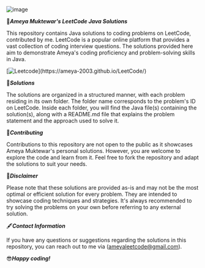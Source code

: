 ![image](https://github-production-user-asset-6210df.s3.amazonaws.com/133382057/282222094-014cc9e6-a827-487f-8b4d-c4dec06f8bdb.png)

🎉***Ameya Muktewar's LeetCode Java Solutions***

This repository contains Java solutions to coding problems on LeetCode, contributed by me. LeetCode is a popular online platform that provides a vast collection of coding interview questions. The solutions provided here aim to demonstrate Ameya's coding proficiency and problem-solving skills in Java.

[![Leetcode](https://img.shields.io/badge/-LeetCode-FFA116?)](https://ameya-2003.github.io/LeetCode/)

📝***Solutions***

The solutions are organized in a structured manner, with each problem residing in its own folder. The folder name corresponds to the problem's ID on LeetCode. Inside each folder, you will find the Java file(s) containing the solution(s), along with a README.md file that explains the problem statement and the approach used to solve it.

🤝***Contributing***

Contributions to this repository are not open to the public as it showcases Ameya Muktewar's personal solutions. However, you are welcome to explore the code and learn from it. Feel free to fork the repository and adapt the solutions to suit your needs.

📌***Disclaimer***

Please note that these solutions are provided as-is and may not be the most optimal or efficient solution for every problem. They are intended to showcase coding techniques and strategies. It's always recommended to try solving the problems on your own before referring to any external solution.

🖋***Contact Information***

If you have any questions or suggestions regarding the solutions in this repository, you can reach out to me via (ameyaleetcode@gmail.com).

😎***Happy coding!***

